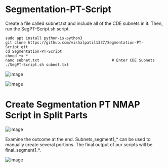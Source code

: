 # Segmentation-PT-Script
Create a file called subnet.txt and include all of the CDE subnets in it. Then, run the SegPT-Script.sh script.
```
sudo apt install python-is-python3
git clone https://github.com/vishalpatil1337/Segmentation-PT-Script.git
cd Segmentation-PT-Script
chmod +x *
nano subnet.txt                                # Enter CDE Subnets
./SegPT-Script.sh subnet.txt
```

![image](https://github.com/vishalpatil1337/Segmentation-PT-Script/assets/30390447/63959c58-11b6-4974-be30-2e4d06866b8d)


![image](https://github.com/vishalpatil1337/Segmentation-PT-Script/assets/30390447/732ea157-127f-4122-82c8-e0e865c4559f)

# Create Segmentation PT NMAP Script in Split Parts
![image](https://github.com/vishalpatil1337/Segmentation-PT-Script/assets/30390447/61ceac53-a4b9-477a-80bd-621e099ba747)


Examine the outcome at the end. Subnets_segment1_* can be used to manually create several portions. The final output of our scripts will be final_segment1_*.

![image](https://github.com/vishalpatil1337/Segmentation-PT-Script/assets/30390447/9ba328d0-37ab-4800-9551-c9eb201c3413)
